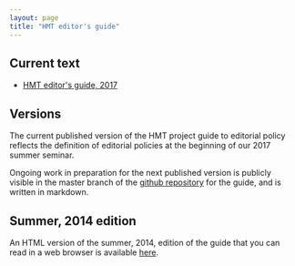 ```yaml
---
layout: page
title: "HMT editor's guide"
---
```


## Current text

-  [HMT editor's guide, 2017](guide)

## Versions


The current published version of the HMT project guide to editorial policy reflects the definition of editorial policies at the beginning of our 2017 summer seminar.


Ongoing work in preparation for the next published version is publicly visible in the master branch of the [github repository](https://github.com/homermultitext/hmt-editors-guide) for the guide, and is written in markdown.


## Summer, 2014 edition ##

An HTML version of the summer, 2014, edition of the guide that you can read in a web browser is available  [here](editorial-policies).

